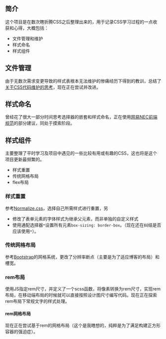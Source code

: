 ## 简介
这个项目是在数次瞎折腾CSS之后整理出来的，用于记录CSS学习过程的一点收获和心得，大概包括：
* 文件管理和维护
* 样式命名
* 样式组件


## 文件管理
由于无数次需求变更导致的样式表根本无法维护的惨痛经历下得到的教训，总结了[关于CSS代码维护的思考](https://tangxiangmin.github.io/2016/12/27/%E5%85%B3%E4%BA%8ECSS%E4%BB%A3%E7%A0%81%E7%BB%B4%E6%8A%A4%E7%9A%84%E6%80%9D%E8%80%83/)，现在正在尝试并改进。

## 样式命名
曾经花了很大一部分时间思考选择器的嵌套和样式命名，正在使用[网易NEC前端规范](http://nec.netease.com/standard/css-practice.html)的部分建议，同处于摸索阶段。

## 样式组件
主要整理了平时学习及项目中遇见的一些比较有用或有趣的CSS，这也将是这个项目更新最频繁的。
*  样式重置
*  传统网格布局
*  flex布局

### 样式重置
参考[Normalize.css](https://github.com/necolas/normalize.css)，选择自己所需样式进行重置，另
* 修改了表单元素的字体样式为继承父元素，而非单独的自定义样式
* 使用通配选择器`*`设置所有元素`box-sizing: border-box`。（现在还在纠结是否应该使用`*`）。

### 传统网格布局
参考[Bootstrap](http://v3.bootcss.com/)的网格系统，更改了分辨率断点（主要是为了适应博客的布局）和槽宽。

### rem布局
使用JS指定rem尺寸，并定义了一个scss函数，将像素转换为rem尺寸，实现rem布局，在移动端布局的时候就可以直接按照设计图尺寸编写代码。现在正在探索rem布局下常规文字的样式处理。

#### rem网格布局
现在正在尝试基于rem的网格布局（这个是我瞎想的，纯粹是为了满足构建正方形容器的强迫症）。